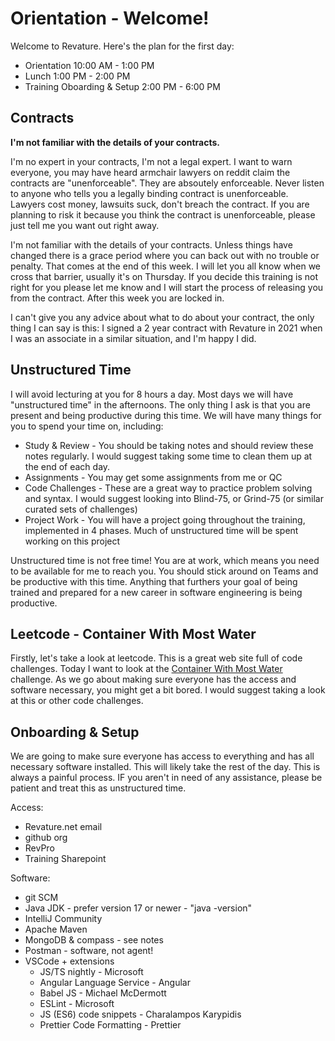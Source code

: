 # Orientation - Welcome!
Welcome to Revature. Here's the plan for the first day:

 - Orientation 10:00 AM - 1:00 PM
 - Lunch 1:00 PM - 2:00 PM
 - Training Oboarding & Setup 2:00 PM - 6:00 PM

## Contracts
**I'm not familiar with the details of your contracts.**

I'm no expert in your contracts, I'm not a legal expert. I want to warn everyone, you may have heard armchair lawyers on reddit claim the contracts are "unenforceable". They are absoutely enforceable. Never listen to anyone who tells you a legally binding contract is unenforceable. Lawyers cost money, lawsuits suck, don't breach the contract. If you are planning to risk it because you think the contract is unenforceable, please just tell me you want out right away. 

I'm not familiar with the details of your contracts. Unless things have changed there is a grace period where you can back out with no trouble or penalty. That comes at the end of this week. I will let you all know when we cross that barrier, usually it's on Thursday. If you decide this training is not right for you please let me know and I will start the process of releasing you from the contract. After this week you are locked in.

I can't give you any advice about what to do about your contract, the only thing I can say is this: I signed a 2 year contract with Revature in 2021 when I was an associate in a similar situation, and I'm happy I did.

## Unstructured Time
I will avoid lecturing at you for 8 hours a day. Most days we will have "unstructured time" in the afternoons. The only thing I ask is that you are present and being productive during this time. We will have many things for you to spend your time on, including:
 - Study & Review - You should be taking notes and should review these notes regularly. I would suggest taking some time to clean them up at the end of each day.
 - Assignments - You may get some assignments from me or QC
 - Code Challenges - These are a great way to practice problem solving and syntax. I would suggest looking into Blind-75, or Grind-75 (or similar curated sets of challenges)
 - Project Work - You will have a project going throughout the training, implemented in 4 phases. Much of unstructured time will be spent working on this project

Unstructured time is not free time! You are at work, which means you need to be available for me to reach you. You should stick around on Teams and be productive with this time. Anything that furthers your goal of being trained and prepared for a new career in software engineering is being productive. 


## Leetcode - Container With Most Water
Firstly, let's take a look at leetcode. This is a great web site full of code challenges. Today I want to look at the [Container With Most Water](https://leetcode.com/problems/container-with-most-water/) challenge. As we go about making sure everyone has the access and software necessary, you might get a bit bored. I would suggest taking a look at this or other code challenges.

## Onboarding & Setup
We are going to make sure everyone has access to everything and has all necessary software installed. This will likely take the rest of the day. This is always a painful process. IF you aren't in need of any assistance, please be patient and treat this as unstructured time.

Access:
 - Revature.net email
 - github org
 - RevPro
 - Training Sharepoint

Software:
 - git SCM
 - Java JDK - prefer version 17 or newer - "java -version"
 - IntelliJ Community
 - Apache Maven
 - MongoDB & compass - see notes
 - Postman - software, not agent!
 - VSCode + extensions
   - JS/TS nightly - Microsoft
   - Angular Language Service - Angular
   - Babel JS - Michael McDermott
   - ESLint - Microsoft
   - JS (ES6) code snippets - Charalampos Karypidis
   - Prettier Code Formatting - Prettier

